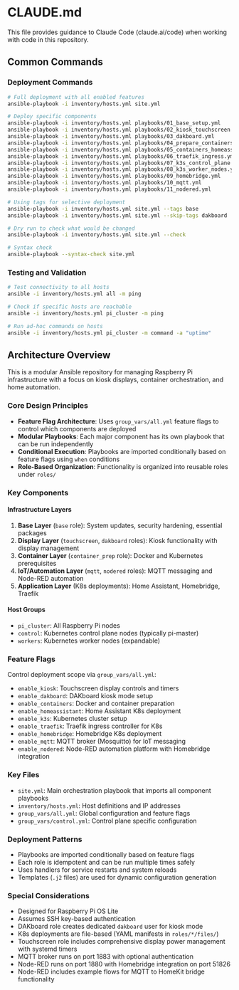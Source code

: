# CLAUDE.md

This file provides guidance to Claude Code (claude.ai/code) when working with code in this repository.

## Common Commands

### Deployment Commands
```bash
# Full deployment with all enabled features
ansible-playbook -i inventory/hosts.yml site.yml

# Deploy specific components
ansible-playbook -i inventory/hosts.yml playbooks/01_base_setup.yml
ansible-playbook -i inventory/hosts.yml playbooks/02_kiosk_touchscreen.yml
ansible-playbook -i inventory/hosts.yml playbooks/03_dakboard.yml
ansible-playbook -i inventory/hosts.yml playbooks/04_prepare_containers.yml
ansible-playbook -i inventory/hosts.yml playbooks/05_containers_homeassistant.yml
ansible-playbook -i inventory/hosts.yml playbooks/06_traefik_ingress.yml
ansible-playbook -i inventory/hosts.yml playbooks/07_k3s_control_plane.yml
ansible-playbook -i inventory/hosts.yml playbooks/08_k3s_worker_nodes.yml
ansible-playbook -i inventory/hosts.yml playbooks/09_homebridge.yml
ansible-playbook -i inventory/hosts.yml playbooks/10_mqtt.yml
ansible-playbook -i inventory/hosts.yml playbooks/11_nodered.yml

# Using tags for selective deployment
ansible-playbook -i inventory/hosts.yml site.yml --tags base
ansible-playbook -i inventory/hosts.yml site.yml --skip-tags dakboard

# Dry run to check what would be changed
ansible-playbook -i inventory/hosts.yml site.yml --check

# Syntax check
ansible-playbook --syntax-check site.yml
```

### Testing and Validation
```bash
# Test connectivity to all hosts
ansible -i inventory/hosts.yml all -m ping

# Check if specific hosts are reachable
ansible -i inventory/hosts.yml pi_cluster -m ping

# Run ad-hoc commands on hosts
ansible -i inventory/hosts.yml pi_cluster -m command -a "uptime"
```

## Architecture Overview

This is a modular Ansible repository for managing Raspberry Pi infrastructure with a focus on kiosk displays, container orchestration, and home automation.

### Core Design Principles
- **Feature Flag Architecture**: Uses `group_vars/all.yml` feature flags to control which components are deployed
- **Modular Playbooks**: Each major component has its own playbook that can be run independently
- **Conditional Execution**: Playbooks are imported conditionally based on feature flags using `when` conditions
- **Role-Based Organization**: Functionality is organized into reusable roles under `roles/`

### Key Components

#### Infrastructure Layers
1. **Base Layer** (`base` role): System updates, security hardening, essential packages
2. **Display Layer** (`touchscreen`, `dakboard` roles): Kiosk functionality with display management
3. **Container Layer** (`container_prep` role): Docker and Kubernetes prerequisites
4. **IoT/Automation Layer** (`mqtt`, `nodered` roles): MQTT messaging and Node-RED automation
5. **Application Layer** (K8s deployments): Home Assistant, Homebridge, Traefik

#### Host Groups
- `pi_cluster`: All Raspberry Pi nodes
- `control`: Kubernetes control plane nodes (typically pi-master)
- `workers`: Kubernetes worker nodes (expandable)

### Feature Flags
Control deployment scope via `group_vars/all.yml`:
- `enable_kiosk`: Touchscreen display controls and timers
- `enable_dakboard`: DAKboard kiosk mode setup
- `enable_containers`: Docker and container preparation
- `enable_homeassistant`: Home Assistant K8s deployment
- `enable_k3s`: Kubernetes cluster setup
- `enable_traefik`: Traefik ingress controller for K8s
- `enable_homebridge`: Homebridge K8s deployment
- `enable_mqtt`: MQTT broker (Mosquitto) for IoT messaging
- `enable_nodered`: Node-RED automation platform with Homebridge integration

### Key Files
- `site.yml`: Main orchestration playbook that imports all component playbooks
- `inventory/hosts.yml`: Host definitions and IP addresses
- `group_vars/all.yml`: Global configuration and feature flags
- `group_vars/control.yml`: Control plane specific configuration

### Deployment Patterns
- Playbooks are imported conditionally based on feature flags
- Each role is idempotent and can be run multiple times safely
- Uses handlers for service restarts and system reloads
- Templates (`.j2` files) are used for dynamic configuration generation

### Special Considerations
- Designed for Raspberry Pi OS Lite
- Assumes SSH key-based authentication
- DAKboard role creates dedicated `dakboard` user for kiosk mode
- K8s deployments are file-based (YAML manifests in `roles/*/files/`)
- Touchscreen role includes comprehensive display power management with systemd timers
- MQTT broker runs on port 1883 with optional authentication
- Node-RED runs on port 1880 with Homebridge integration on port 51826
- Node-RED includes example flows for MQTT to HomeKit bridge functionality